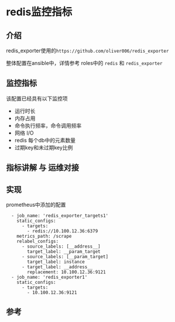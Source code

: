 # redis监控指标

## 介绍

redis_exporter使用的`https://github.com/oliver006/redis_exporter`

整体配置在ansible中，详情参考 roles中的 `redis` 和 `redis_exporter`

## 监控指标

该配置已经具有以下监控项

- 运行时长
- 内存占用
- 命令执行频率，命令调用频率
- 网络 I/O
- redis 每个db中的元素数量
- 过期key和未过期key比例

## 指标讲解 与 运维对接

## 实现

prometheus中添加的配置

```
  - job_name: 'redis_exporter_targets1'
    static_configs:
      - targets:
        - redis://10.100.12.36:6379
    metrics_path: /scrape
    relabel_configs:
      - source_labels: [__address__]
        target_label: __param_target
      - source_labels: [__param_target]
        target_label: instance
      - target_label: __address__
        replacement: 10.100.12.36:9121
  - job_name: 'redis_exporter1'
    static_configs:
      - targets:
        - 10.100.12.36:9121
```

## 参考


